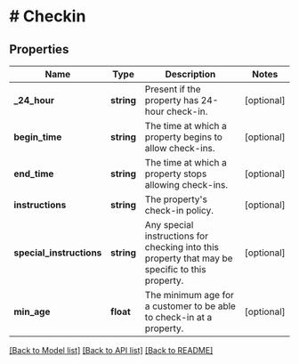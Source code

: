 # # Checkin

## Properties

Name | Type | Description | Notes
------------ | ------------- | ------------- | -------------
**_24_hour** | **string** | Present if the property has 24-hour check-in. | [optional]
**begin_time** | **string** | The time at which a property begins to allow check-ins. | [optional]
**end_time** | **string** | The time at which a property stops allowing check-ins. | [optional]
**instructions** | **string** | The property&#39;s check-in policy. | [optional]
**special_instructions** | **string** | Any special instructions for checking into this property that may be specific to this property. | [optional]
**min_age** | **float** | The minimum age for a customer to be able to check-in at a property. | [optional]

[[Back to Model list]](../../README.md#models) [[Back to API list]](../../README.md#endpoints) [[Back to README]](../../README.md)
